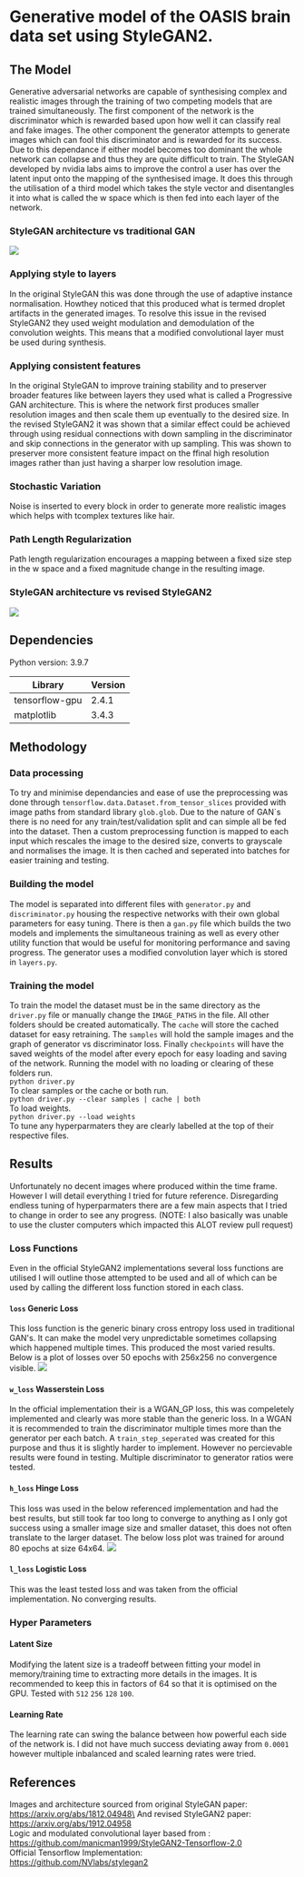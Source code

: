 # Generative model of the OASIS brain data set using StyleGAN2.
## The Model
Generative adversarial networks are capable of synthesising complex and realistic images through the training of two competing models that are trained simultaneously. The first component of the network is the discriminator which is rewarded based upon how well it can classify real and fake images. The other component the generator attempts to generate images which can fool this discriminator and is rewarded for its success. Due to this dependance if either model becomes too dominant the whole network can collapse and thus they are quite difficult to train. The StyleGAN developed by nvidia labs aims to improve the control a user has over the latent input onto the mapping of the synthesised image. It does this through the utilisation of a third model which takes the style vector and disentangles it into what is called the w space which is then fed into each layer of the network. 
### StyleGAN architecture vs traditional GAN
![](images/stylegan.png)
### Applying style to layers
In the original StyleGAN this was done through the use of adaptive instance normalisation. Howthey noticed that this produced what is termed droplet artifacts in the generated images. To resolve this issue in the revised StyleGAN2 they used weight modulation and demodulation of the convolution weights. This means that a modified convolutional layer must be used during synthesis.
### Applying consistent features 
In the original StyleGAN to improve training stability and to preserver broader features like between layers they used what is called a Progressive GAN architecture. This is where the network first produces smaller resolution images and then scale them up eventually to the desired size. In the revised StyleGAN2 it was shown that a similar effect could be achieved through using residual connections with down sampling in the discriminator and skip connections in the generator with up sampling. This was shown to preserver more consistent feature impact on the ffinal high resolution images rather than just having a sharper low resolution image.
### Stochastic Variation
Noise is inserted to every block in order to generate more realistic images which helps with tcomplex textures like hair. 
### Path Length Regularization
Path length regularization encourages a mapping between a fixed size step in the w space and a fixed magnitude change in the resulting image.
### StyleGAN architecture vs revised StyleGAN2
![](images/stylegan2.png)
## Dependencies

Python version: 3.9.7

| Library    | Version |
| ---------- | ------- |
| tensorflow-gpu | 2.4.1   |
| matplotlib | 3.4.3   |
## Methodology
### Data processing
To try and minimise dependancies and ease of use the preprocessing was done through `tensorflow.data.Dataset.from_tensor_slices` provided with image paths from standard library `glob.glob`. Due to the nature of GAN`s there is no need for any train/test/validation split and can simple all be fed into the dataset. Then a custom preprocessing function is mapped to each input which rescales the image to the desired size, converts to grayscale and normalises the image. It is then cached and seperated into batches for easier training and testing.
### Building the model
The model is separated into different files with `generator.py` and `discriminator.py` housing the respective networks with their own global parameters for easy tuning. There is then a `gan.py` file which builds the two models and implements the simultaneous training as well as every other utility function that would be useful for monitoring performance and saving progress.
The generator uses a modified convolution layer which is stored in `layers.py`.
### Training the model
To train the model the dataset must be in the same directory as the `driver.py` file or manually change the `IMAGE_PATHS` in the file. All other folders should be created automatically. The `cache` will store the cached dataset for easy retraining. The `samples` will hold the sample images and the graph of generator vs discriminator loss. Finally `checkpoints` will have the saved weights of the model after every epoch for easy loading and saving of the network. Running the model with no loading or clearing of these folders run.
\
`python driver.py`
\
To clear samples or the cache or both run.
\
`python driver.py --clear samples | cache | both`
\
To load weights.
\
`python driver.py --load weights`
\
To tune any hyperparmaters they are clearly labelled at the top of their respective files.
## Results
Unfortunately no decent images where produced within the time frame. However I will detail everything I tried for future reference. Disregarding endless tuning of hyperparmaters there are a few main aspects that I tried to change in order to see any progress. (NOTE: I also basically was unable to use the cluster computers which impacted this ALOT review pull request)
### Loss Functions
Even in the official StyleGAN2 implementations several loss functions are utilised I will outline those attempted to be used and all of which can be used by calling the different loss function stored in each class.
#### `loss` Generic Loss 
This loss function is the generic binary cross entropy loss used in traditional GAN's. It can make the model very unpredictable sometimes collapsing which happened multiple times. This produced the most varied results. Below is a plot of losses over 50 epochs with 256x256 no convergence visible.
![](images/glosses.png)
#### `w_loss` Wasserstein Loss 
In the official implementation their is a WGAN_GP loss, this was compeletely implemented and clearly was more stable than the generic loss. In a WGAN it is recommended to train the discriminator multiple times more than the generator per each batch. A `train_step_seperated` was created for this purpose and thus it is slightly harder to implement. However no percievable results were found in testing. Multiple discriminator to generator ratios were tested.
#### `h_loss` Hinge Loss
This loss was used in the below referenced implementation and had the best results, but still took far too long to converge to anything as I only got success using a smaller image size and smaller dataset, this does not often translate to the larger dataset. The below
loss plot was trained for around 80 epochs at size 64x64.
![](images/hlosses.png)
#### `l_loss` Logistic Loss
This was the least tested loss and was taken from the official implementation. No converging results.
### Hyper Parameters
#### Latent Size
Modifying the latent size is a tradeoff between fitting your model in memory/training time to extracting more details in the images. It is recommended to keep this in factors of 64 so that it is optimised on the GPU. Tested with `512` `256` `128` `100`.
#### Learning Rate
The learning rate can swing the balance between how powerful each side of the network is. I did not have much success deviating away from `0.0001` however multiple inbalanced and scaled learning rates were tried.
## References
Images and architecture sourced from original StyleGAN paper: 
\
https://arxiv.org/abs/1812.04948\
And revised StyleGAN2 paper: 
\
https://arxiv.org/abs/1912.04958
\
Logic and modulated convolutional layer based from : 
\
https://github.com/manicman1999/StyleGAN2-Tensorflow-2.0
\
Official Tensorflow Implementation:
\
https://github.com/NVlabs/stylegan2
